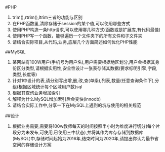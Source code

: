 #PHP

1. trim(),rtrim(),ltrim三者的功能与区别
2. 在PHP函数里,清除存储于session的某个值,可以使用哪些方式
3. 使用PHP构造一条http请求,可以使用哪几种方式(函数或是扩展库,有代码最佳)
4. 使用PHP写一个函数，能够遍历一个文件夹下的所有文件和子文件夹 
5. 请结合实际项目,从代码,业务,底层几个方面简述如何优化PHP性能

##MySQL
1. 某网站有100W用户(手机号为用户名),用户需要根据地区划分,用户会根据其身份区分类型,请根据实用性,安全性设计一张表存储其数据(要求标明引擎,字段,类型,长度等)
2. 针对1中设计的表,请分别写出增,删,改,查(单条),列表,数量(任意查询条件下),分组(根据区域统计每个区域用户数)sql
3. 根据其查询业务增加索引
4. 解释为什么MySQL增加索引后会变快(innodb)
5. 请结合实际工作中,分享一下在MySQL上遇到的坑与使用的相关规范

##设计
1. 根据业务需要,需要将100w教师每天的时间按照半小时为维度进行切分(每个片段分为未发布,可使用,已使用三中状态),并将其作为库存存储到数据库(MySQL)中,存储时间起始为2016年,结束时间为2020年,请提出你认为最节省空间的存储设计方案